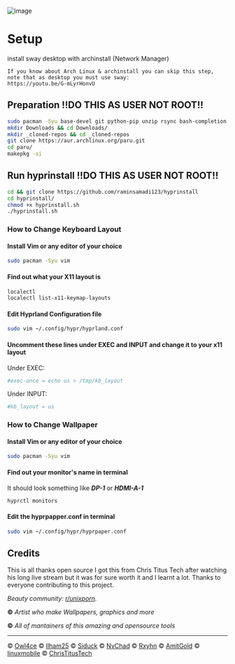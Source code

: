 ![image](https://user-images.githubusercontent.com/112062741/216787433-4fea79c0-3978-4d45-b6df-3c6039ff27b5.png)
# Setup
install sway desktop with archinstall (Network Manager)
```
If you know about Arch Linux & archinstall you can skip this step, note that as desktop you must use sway:
https://youtu.be/G-mLyrHonvU
```
## Preparation !!DO THIS AS USER NOT ROOT!!
```sh
sudo pacman -Syu base-devel git python-pip unzip rsync bash-completion fish sddm
mkdir Downloads && cd Downloads/
mkdir _cloned-repos && cd _cloned-repos
git clone https://aur.archlinux.org/paru.git
cd paru/
makepkg -si
```
## Run hyprinstall !!DO THIS AS USER NOT ROOT!!
	
```sh
cd && git clone https://github.com/raminsamadi123/hyprinstall
cd hyprinstall/
chmod +x hyprinstall.sh
./hyprinstall.sh
```

### How to Change Keyboard Layout
#### Install Vim or any editor of your choice
```sh
sudo pacman -Syu vim
```
#### Find out what your X11 layout is
```sh
localectl
localectl list-x11-keymap-layouts
```
#### Edit Hyprland Configuration file
```sh
sudo vim ~/.config/hypr/hyprland.conf
```
#### Uncomment these lines under EXEC and INPUT and change it to your x11 layout
Under EXEC:
```sh
#exec-once = echo us > /tmp/kb_layout
```
Under INPUT:
```sh
#kb_layout = us
```
### How to Change Wallpaper
#### Install Vim or any editor of your choice
```sh
sudo pacman -Syu vim
```
#### Find out your monitor's name in terminal
It should look something like ***DP-1*** or ***HDMI-A-1***
```sh
hyprctl monitors
```
#### Edit the hyprpapper.conf in terminal
```sh
sudo vim ~/.config/hypr/hyprpaper.conf
```

## Credits

This is all thanks open source I got this from Chris Titus Tech after watching his long live stream but it was for sure worth it and I learnt a lot. Thanks to everyone contributing to this project.

_Beauty community: [r/unixporn](https://www.reddit.com/r/unixporn)._

**©** _Artist who make Wallpapers, graphics and more_

**©** _All of mantainers of this amazing and opensource tools_

---


© [Owl4ce](https://github.com/owl4ce)
© [Ilham25](https://github.com/ilham25)
© [Siduck](https://github.com/siduck)
© [NvChad](https://github.com/NvChad) 
© [Rxyhn](https://github.com/rxyhn)
© [AmitGold](https://github.com/AmitGolden)
© [linuxmobile](https://github.com/linuxmobile)
© [ChrisTitusTech](https://github.com/ChrisTitusTech)
